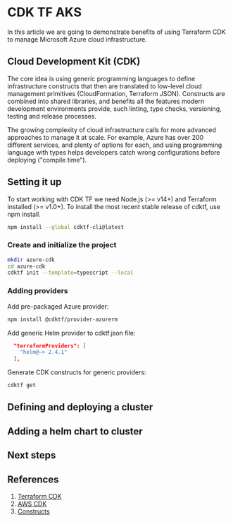 # CDK TF AKS

In this article we are going to demonstrate benefits of using Terraform CDK to manage Microsoft Azure cloud infrastructure.

## Cloud Development Kit (CDK)

The core idea is using generic programming languages to define infrastructure constructs that then are translated to low-level cloud management primitives (CloudFormation, Terraform JSON). Constructs are combined into shared libraries, and benefits all the features modern development environments provide, such linting, type checks, versioning, testing and release processes.

The growing complexity of cloud infrastructure calls for more advanced approaches to manage it at scale. For example, Azure has over 200 different services, and plenty of options for each, and using programming language with types helps developers catch wrong configurations before deploying ("compile time").


## Setting it up

To start working with CDK TF we need Node.js (>= v14+) and Terraform installed (>= v1.0+). To install the most recent stable release of cdktf, use npm install.

```sh
npm install --global cdktf-cli@latest
```

### Create and initialize the project

```sh
mkdir azure-cdk
cd azure-cdk
cdktf init --template=typescript --local
```

### Adding providers

Add pre-packaged Azure provider:

```sh
npm install @cdktf/provider-azurerm
```

Add generic Helm provider to cdktf.json file:

```json
  "terraformProviders": [
    "helm@~> 2.4.1"
  ],
```

Generate CDK constructs for generic providers:

```sh
cdktf get
```

## Defining and deploying a cluster

## Adding a helm chart to cluster
## Next steps

## References

1. [Terraform CDK](https://www.terraform.io/cdktf)
1. [AWS CDK](https://aws.amazon.com/cdk/)
1. [Constructs](https://constructs.dev/)

